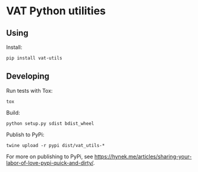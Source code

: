 # VAT Python utilities

## Using
Install:
```
pip install vat-utils
```

## Developing
Run tests with Tox:
```
tox
```

Build:
```
python setup.py sdist bdist_wheel
```

Publish to PyPi:
```
twine upload -r pypi dist/vat_utils-*
```

For more on publishing to PyPi, see https://hynek.me/articles/sharing-your-labor-of-love-pypi-quick-and-dirty/.
